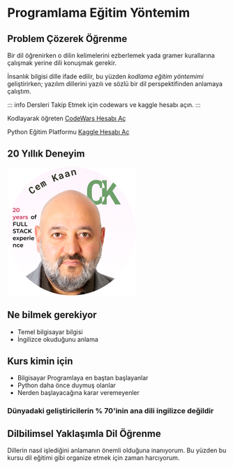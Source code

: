 
# Programlama Eğitim Yöntemim

## Problem Çözerek Öğrenme

Bir dil öğrenirken o dilin kelimelerini ezberlemek yada gramer kurallarına çalışmak  yerine dili konuşmak gerekir.

İnsanlık bilgisi dille ifade edilir, bu yüzden _kodlama eğitim yöntemimi_ geliştirirken; yazılım dillerini yazılı ve sözlü bir dil perspektifinden anlamaya çalıştım.

::: info
Dersleri Takip Etmek için codewars ve kaggle hesabı açın.
:::

Kodlayarak öğreten <a href="//www.codewars.com/r/VHz6ew" target="_blank" rel="noreferrer">CodeWars Hesabı Aç</a>

Python Eğitim Platformu [Kaggle Hesabı Aç](https://www.kaggle.com/learn)

## 20 Yıllık Deneyim

![Cem Kaan](./profile.png)

## Ne bilmek gerekiyor

* Temel bilgisayar bilgisi
* İngilizce okuduğunu anlama

## Kurs kimin için

* Bilgisayar Programlaya en baştan başlayanlar
* Python daha önce duymuş olanlar
* Nerden başlayacağına karar veremeyenler

### Dünyadaki geliştiricilerin % 70'inin ana dili ingilizce değildir

## Dilbilimsel Yaklaşımla Dil Öğrenme

Dillerin nasıl işlediğini anlamanın önemli olduğuna inanıyorum. Bu yüzden bu kursu dil eğitimi gibi organize etmek için zaman harcıyorum.
